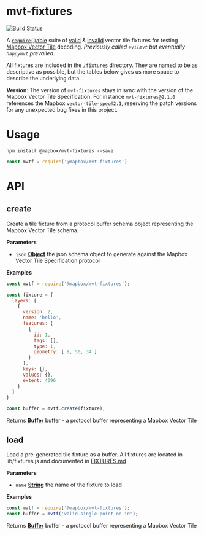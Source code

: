 # mvt-fixtures

[![Build Status](https://travis-ci.org/mapbox/mvt-fixtures.svg?branch=master)](https://travis-ci.org/mapbox/mvt-fixtures)

A [`require()`able](#require-fixtures) suite of [valid](#valid-fixtures) & [invalid](#invalid-fixtures) vector tile fixtures for testing [Mapbox Vector Tile](https://github.com/mapbox/vector-tile-spec) decoding. _Previously called `evilmvt` but eventually `happymvt` prevailed._

All fixtures are included in the `/fixtures` directory. They are named to be as descriptive as possible, but the tables below gives us more space to describe the underlying data.

**Version**: The version of `mvt-fixtures` stays in sync with the version of the Mapbox Vector Tile Specification. For instance `mvt-fixtures@2.1.0` references the Mapbox `vector-tile-spec@2.1`, reserving the patch versions for any unexpected bug fixes in this project.

# Usage

```shell
npm install @mapbox/mvt-fixtures --save
```

```javascript
const mvtf = require('@mapbox/mvt-fixtures')
```

# API

## create

Create a tile fixture from a protocol buffer schema object representing the
Mapbox Vector Tile schema.

**Parameters**

-   `json` **[Object](https://developer.mozilla.org/en-US/docs/Web/JavaScript/Reference/Global_Objects/Object)** the json schema object to generate against the Mapbox Vector Tile Specification protocol

**Examples**

```javascript
const mvtf = require('@mapbox/mvt-fixtures');

const fixture = {
  layers: [
    {
      version: 2,
      name: 'hello',
      features: [
        {
          id: 1,
          tags: [],
          type: 1,
          geometry: [ 9, 50, 34 ]
        }
      ],
      keys: {},
      values: {},
      extent: 4096
    }
  ]
}

const buffer = mvtf.create(fixture);
```

Returns **[Buffer](https://nodejs.org/api/buffer.html)** buffer - a protocol buffer representing a Mapbox Vector Tile

## load

Load a pre-generated tile fixture as a buffer. All fixtures are located
in lib/fixtures.js and documented in [FIXTURES.md](/FIXTURES.md)

**Parameters**

-   `name` **[String](https://developer.mozilla.org/en-US/docs/Web/JavaScript/Reference/Global_Objects/String)** the name of the fixture to load

**Examples**

```javascript
const mvtf = require('@mapbox/mvt-fixtures');
const buffer = mvtf('valid-single-point-no-id');
```

Returns **[Buffer](https://nodejs.org/api/buffer.html)** buffer - a protocol buffer representing a Mapbox Vector Tile
